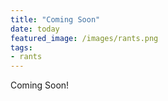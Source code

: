```yaml
---
title: "Coming Soon"
date: today
featured_image: /images/rants.png
tags:
- rants
---
```


Coming Soon!